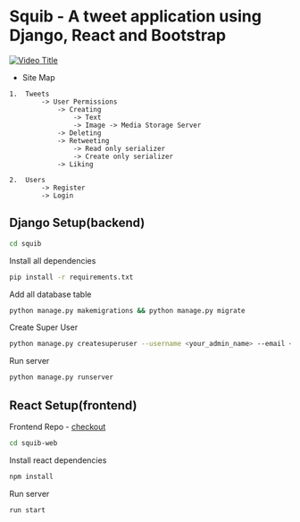 # Squib - A tweet application using Django, React and Bootstrap
[![Video Title](https://img.youtube.com/vi/zxKmpt4YEC0/0.jpg)](https://www.youtube.com/watch?v=zxKmpt4YEC0)

- Site Map
```
1.  Tweets
        -> User Permissions
            -> Creating
                -> Text
                -> Image -> Media Storage Server
            -> Deleting
            -> Retweeting
                -> Read only serializer
                -> Create only serializer
            -> Liking

2.  Users
        -> Register
        -> Login
```

## Django Setup(backend)
```bash
cd squib
```

Install all dependencies
```bash
pip install -r requirements.txt
```

Add all database table
```bash
python manage.py makemigrations && python manage.py migrate 
```

Create Super User
```bash
python manage.py createsuperuser --username <your_admin_name> --email <email@example.com>
```

Run server
```bash
python manage.py runserver
```

## React Setup(frontend)

Frontend Repo - [checkout](https://github.com/shyanukant/squib-web)

```bash
cd squib-web
```

Install react dependencies
```bash
npm install
```
Run server
```bash
run start
```
